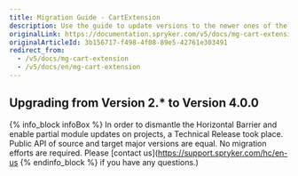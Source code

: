 ```yaml
---
title: Migration Guide - CartExtension
description: Use the guide to update versions to the newer ones of the CartExtension module.
originalLink: https://documentation.spryker.com/v5/docs/mg-cart-extension
originalArticleId: 3b156717-f498-4f08-89e5-42761e303491
redirect_from:
  - /v5/docs/mg-cart-extension
  - /v5/docs/en/mg-cart-extension
---
```


## Upgrading from Version 2.* to Version 4.0.0
{% info_block infoBox %}
In order to dismantle the Horizontal Barrier and enable partial module updates on projects, a Technical Release took place. Public API of source and target major versions are equal. No migration efforts are required. Please [contact us](https://support.spryker.com/hc/en-us
{% endinfo_block %} if you have any questions.)
